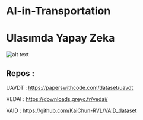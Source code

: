 # AI-in-Transportation
# Ulasımda Yapay Zeka

![alt text](  https://blogs.icrc.org/law-and-policy/wp-content/uploads/sites/102/2022/03/Drone-image-1096x620.jpg  )

## Repos : 
UAVDT :   https://paperswithcode.com/dataset/uavdt  

VEDAI :   https://downloads.greyc.fr/vedai/  

VAID  :   https://github.com/KaiChun-RVL/VAID_dataset  
